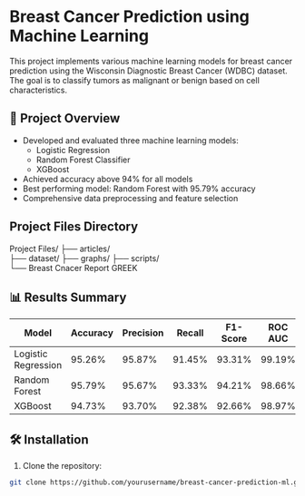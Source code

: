 # Breast Cancer Prediction using Machine Learning

This project implements various machine learning models for breast cancer prediction using the Wisconsin Diagnostic Breast Cancer (WDBC) dataset. The goal is to classify tumors as malignant or benign based on cell characteristics.

## 📌 Project Overview

- Developed and evaluated three machine learning models:
  - Logistic Regression
  - Random Forest Classifier
  - XGBoost
- Achieved accuracy above 94% for all models
- Best performing model: Random Forest with 95.79% accuracy
- Comprehensive data preprocessing and feature selection

## Project Files Directory

Project Files/
├── articles/                  
├── dataset/
├── graphs/
├── scripts/                               
└── Breast Cnacer Report GREEK       

## 📊 Results Summary

| Model               | Accuracy | Precision | Recall | F1-Score | ROC AUC |
|---------------------|----------|-----------|--------|----------|---------|
| Logistic Regression | 95.26%   | 95.87%    | 91.45% | 93.31%   | 99.19%  |
| Random Forest       | 95.79%   | 95.67%    | 93.33% | 94.21%   | 98.66%  |
| XGBoost             | 94.73%   | 93.70%    | 92.38% | 92.66%   | 98.97%  |

## 🛠️ Installation

1. Clone the repository:
```bash
git clone https://github.com/yourusername/breast-cancer-prediction-ml.git

